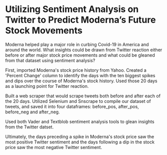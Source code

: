 # Utilizing Sentiment Analysis on Twitter to Predict Moderna’s Future Stock Movements

Moderna helped play a major role in curbing Covid-19 in America and around the world. What insights could be drawn from Twitter reaction either before or after major stock price movements and what could be gleaned from that dataset using sentiment analysis?

First, imported Moderna's stock price history from Yahoo. Created a 'Percent Change' column to identify the days with the ten biggest spikes and dips over the course of Moderna's stock history. Used those 20 days as a launching point for Twitter reaction.

Built a web scraper that would scrape tweets both before and after each of the 20 days. Utilized Selenium and Snscrape to compile our dataset of tweets, and saved it into four dataframes: before_pos, after_pos, before_neg and after_neg.

Used both Vader and Textblob sentiment analysis tools to glean insights from the Twitter datset.

Ultimately, the days preceding a spike in Moderna's stock price saw the most positive Twitter sentiment and the days following a dip in the stock price saw the most negative Twitter sentiment.
